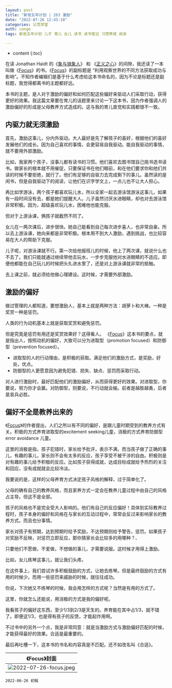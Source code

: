 ```yaml
---
layout: post
title: "新爸五年计划 | 263 激励"
date: "2022-07-26 12:45:10"
categories: 父范学堂
auth: conge
tags: 新爸五年计划 儿子 育儿 女儿 读书 读书笔记 习惯养成 阅读

---
```

* content
{:toc}

在读 Jonathan Haidt 的《[象与骑象人](https://book.douban.com/comment/3427911251/)》 和 《[正义之心](https://book.douban.com/comment/3430185315)》的间隙，我还读了一本叫做《[Focus](https://book.douban.com/comment/3434721715/)》的书。《[Focus](https://book.douban.com/comment/3434721715/)》的副标题是 “利用观察世界的不同方法获取成功与影响”。不知作者编辑们是基于什么考虑给这本书命名的，因为不论是标题还是副标题，我觉得都离书的主题都好远。

本书的主题，是人对于激励的偏好和如何匹配这些偏好来驱动人们采取行动，获得更好的效果。我这篇文章要在育儿的话题里来讨论一下这本书，因为作者强调人的激励偏好的形成是父母教养方式造成的。这与我的育儿直觉和实践都很不一致。




## 内驱力就无须激励


首先，激励这事儿，分内外驱动。大人最好是先了解孩子的喜好，根据他们的喜好发展他们的成长。因为自己喜欢的事情，会更容易自我驱动。能自我驱动的事情，就不要用外部激励。

比如，我家两个孩子，没事儿都有读书的习惯。他们喜欢去图书馆自己挑书选书读书。做家长的根本就不用催促，只要保证书在他们眼前，和在他们要求你和他们共读的时候不要拒绝，就行了。他们有足够的自驱力去完成剩下的事儿。虽然读的是闲书，但是自我驱动下的阅读，让他们在识字学文上，一点儿也不让大人担心。

再比如学游泳，两个孩子都喜欢玩儿水，所以全家一起去游泳馆游泳这事儿，如果有一段时间没有去，都是她们提醒大人。儿子虽然讨厌水进眼睛，却也对去游泳馆非常积极。因为，超级喜欢玩儿水，困难他也能克服。

但对于上游泳课，俩孩子就截然不同了。

女儿在一两次课后，进步很快。她自己能看到自己每次进步喜人，也非常自豪。所以去上游泳课，她向来都是非常积极。根本用不到大人激励，遇到挑战，也比较容易在大人的帮助下克服。

儿子呢，对游泳课就不行。第一次给他报班儿的时候，他上了两次课，就说什么也不去了。我们只能就通过继续带他去玩水，一步步克服他对水进眼睛的不适应。即便他都能在自己玩儿的时候把头扎进水里了，还是对上游泳课就非常的抵触。

去上课之前，就必须给他做心理建设。这时候，才需要外部激励。

## 激励的偏好

做过管理的人都知道，要想激励人，基本上就是两种方法：胡萝卜和大棒。一种是奖赏一种是惩罚。

人类的行为动机基本上就是获取奖赏和避免惩罚。

但是究竟是惩罚有用还是奖赏效果好？这得看人。 《[Focus](https://book.douban.com/comment/3434721715/)》这本书的要点，就是指出人，按照动机的偏好，大致可以分为进取型（promotion focused）和防御型（prevention focused）。

* 进取型的人的行动理由，是积极的获取。满足他们的激励方式，是奖励，好处，优点。
* 防御型的人更愿意因为避免犯错、损失、缺点、惩罚而采取行动。

对人进行激励时，最好匹配他们的激励偏好，从而获得更好的效果。对进取型，你要说，努力你才会赢。对防御型，则要说，不行动就会输。前者是越胜越勇，后者是哀兵必胜。

## 偏好不全是教养出来的

《[Focus](https://book.douban.com/comment/3434721715/)》的作者提出，人们之所以有不同的偏好，是跟儿童时期受到的教养方式有关。积极的方式养育进取型的excitement seeking儿童，消极的方式养育防御型 error avoidance 儿童。

这里的消极是指，孩子犯错时，家长给予批评，表示不满，而当孩子做了正确的事儿，有趣的事儿，家长则不会有太多的反应，孩子享受不被干涉的自由。积极则是对有趣的事儿给予积极的反应。比如孩子获得成就，达成目标成就给予热烈的关注和回应，没有成就就会比较冷淡。

我要说的是，这样的父母养育方式决定孩子风格的解释，过于简单化了。

父母的确有自己的教养风格，而且家养方式一定会在教养儿童过程中由自己的风格占主导。但这不是全部。

孩子的风格也不是完全受大人影响的。他们有自己的反应偏好！具体到实际教养过程时，孩子本身的偏好和风格在与家长的互动过程中，常常会反过来影响家长的教养方式。而且也分事情。


家长对孩子有预期，达到预期时给予奖励，不达预期则给予警告，惩罚。如果孩子对奖励不反映，对惩罚立即反应，那你猜家长会比较多的用哪种？、

只要他们不愿做，不爱做，不想做的事儿，才需要说服。这时候才用得上激励。

比如，女儿练琴这事儿，就让我们头疼。

在这件事上，我们尝试许多积极鼓励的方式，让她去练琴。但是最终鼓励的方式有用的时候少。而用一些惩罚来威胁的时候，就往往成功。

你说，下次她又不练琴的时候，我会用怎样的方式呢？当然是有用的方式了。

这里，你就怎么还能说，用消极的方式是我的偏好呢。

我看孩子的偏好这东西，至少1/3到2/3是天生的。养育能在其中占1/3，就不错了。即便这1/3，也是得有孩子的反馈，才能起作用啊。

不过书中的另外一个点，我是非常同意：就是当激励方式与激励偏好匹配的时候，才能获得最好的效果。合适是最重要的。

最后再吐槽一下，这本书的书名和内容真是不匹配。还不如改名叫《合适》。

|《Focus》封面|
|----|
| ![2022-07-26-focus.jpeg](https://s2.loli.net/2022/07/27/37k5B6aIwVrRCXJ.jpg)|

```
2022-06-26 初稿
```
